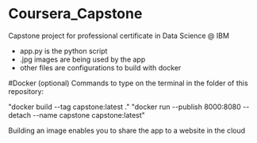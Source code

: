 # Coursera_Capstone
Capstone project for professional certificate in Data Science @ IBM

- app.py is the python script
- .jpg images are being used by the app
- other files are configurations to build with docker 

#Docker (optional)
Commands to type on the terminal in the folder of this repository:

"docker build --tag capstone:latest ."
"docker run --publish 8000:8080 --detach --name capstone capstone:latest"

Building an image enables you to share the app to a website in the cloud
